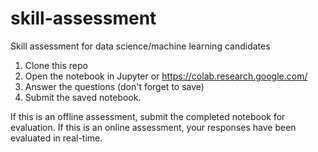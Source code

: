 # skill-assessment
Skill assessment for data science/machine learning candidates

1. Clone this repo
2. Open the notebook in Jupyter or https://colab.research.google.com/
3. Answer the questions (don't forget to save)
4. Submit the saved notebook.

If this is an offline assessment, submit the completed notebook for evaluation. If this is an online assessment, your responses have been evaluated in real-time.




